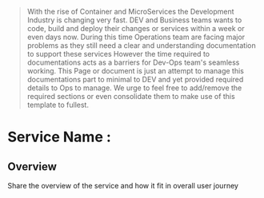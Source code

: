 > With the rise of Container and MicroServices the Development Industry is changing very fast. 
DEV and Business teams wants to code, build and deploy their changes or services within a week or even days now.
During this time Operations team are facing major problems as they still need a clear and understanding documentation to support these services
However the time required to documentations acts as a barriers for Dev-Ops team's seamless working.
This Page or document is just an attempt to manage this documentations part to minimal to DEV and yet provided required details to Ops to manage.
We urge to feel free to add/remove the required sections or even consolidate them to make use of this template to fullest. 

# Service Name :

## Overview 
Share the overview of the service and how it fit in overall user journey


